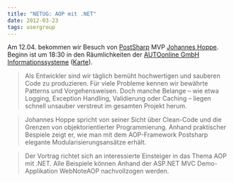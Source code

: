 ```yaml
---
title: "NETUG: AOP mit .NET"
date: 2012-03-23
tags: usergroup
---
```

Am 12.04. bekommen wir Besuch von [PostSharp](http://www.sharpcrafters.com/) MVP [Johannes Hoppe](http://blog.johanneshoppe.de/). Beginn ist um 18:30 in den Räumlichkeiten der [AUTOonline GmbH Informationssysteme](http://www.autoonline.de/) ([Karte](http://goo.gl/maps/4U62G)).

> Als Entwickler sind wir täglich bemüht hochwertigen und sauberen Code zu produzieren. Für viele Probleme kennen wir bewährte Patterns und Vorgehensweisen.
Doch manche Belange – wie etwa Logging, Exception Handling, Validierung oder Caching – liegen schnell unsauber verstreut im gesamten Projekt herum.

> Johannes Hoppe spricht von seiner Sicht über Clean-Code und die Grenzen von objektorientierter Programmierung. Anhand praktischer Bespiele zeigt er, wie man mit dem AOP-Framework Postsharp elegante Modularisierungsansätze erhält.

> Der Vortrag richtet sich an interessierte Einsteiger in das Thema AOP mit .NET.
Alle Beispiele können Anhand der ASP.NET MVC Demo-Applikation WebNoteAOP nachvollzogen werden.
